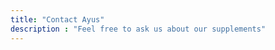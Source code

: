 ```yaml
---
title: "Contact Ayus"
description : "Feel free to ask us about our supplements"
---
```


<!-- 
## What is the inspiration for Savilas?

Savilas was created by Linh for her family business. 

It focuses on exporting seafood from Vietnam to address hunger



## Do you have any advocacies?

Yes! We advocate:
- Food Safety and Nutrition
- Environmentalism
- Increasing employment
 -->